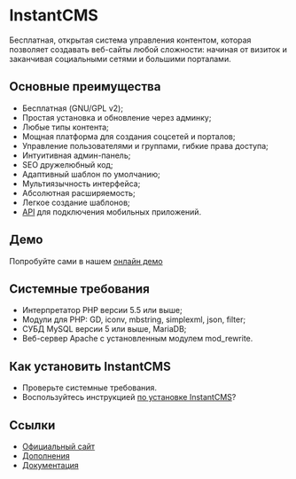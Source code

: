 # InstantCMS

Бесплатная, открытая система управления контентом, которая позволяет создавать веб-сайты любой сложности: начиная от визиток и заканчивая социальными сетями и большими порталами.

## Основные преимущества

* Бесплатная (GNU/GPL v2);
* Простая установка и обновление через админку;
* Любые типы контента;
* Мощная платформа для создания соцсетей и порталов;
* Управление пользователями и группами, гибкие права доступа;
* Интуитивная админ-панель;
* SEO дружелюбный код;
* Адаптивный шаблон по умолчанию;
* Мультиязычность интерфейса;
* Абсолютная расширяемость;
* Легкое создание шаблонов;
* [API](https://github.com/instantsoft/icms2-json-api-component) для подключения мобильных приложений.

## Демо ##

Попробуйте сами в нашем [онлайн демо](https://demo.instantcms.ru/)

## Cистемные требования ##
* Интерпретатор PHP версии 5.5 или выше;
* Модули для PHP: GD, iconv, mbstring, simplexml, json, filter;
* СУБД MySQL версии 5 или выше, MariaDB;
* Веб-сервер Apache с установленным модулем mod_rewrite.

## Как установить InstantCMS ##

* Проверьте системные требования.
* Воспользуйтесь инструкцией [по установке InstantCMS](https://docs.instantcms.ru/en/manual/install)?

## Ссылки

* [Официальный сайт](https://instantcms.ru/)
* [Дополнения](https://addons.instantcms.ru/)
* [Документация](https://docs.instantcms.ru/)

